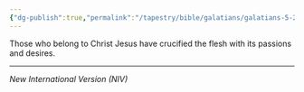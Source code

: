 ```yaml
---
{"dg-publish":true,"permalink":"/tapestry/bible/galatians/galatians-5-24/","title":"Galatians 5:24","tags":["bible-verse","bible-verse"],"dgHomeLink":true,"dgShowLocalGraph":true,"dgEnableSearch":true}
---
```


 Those who belong to Christ Jesus have crucified the flesh with its passions and desires.

---
*New International Version (NIV)*